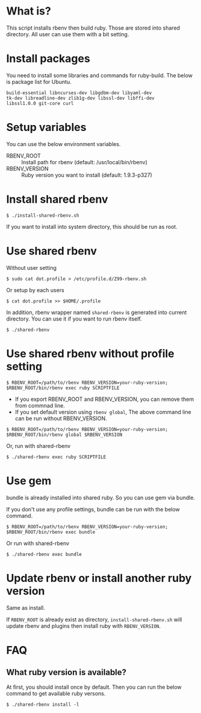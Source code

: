 What is?
===========================

This script installs rbenv then build ruby. Those are stored into shared directory. All user can use them with a bit setting.

Install packages
===========================

You need to install some libraries and commands for ruby-build. The below is package list for Ubuntu.

    build-essential libncurses-dev libgdbm-dev libyaml-dev
    tk-dev libreadline-dev zlib1g-dev libssl-dev libffi-dev
    libssl1.0.0 git-core curl

Setup variables
===========================

You can use the below environment variables.

<dl>
  <dt>RBENV_ROOT</dt>
  <dd>Install path for rbenv (default: /usr/local/bin/rbenv)</dd>
  <dt>RBENV_VERSION</dt>
  <dd>Ruby version you want to install (default: 1.9.3-p327)</dd>
</dl>

Install shared rbenv
===========================

```
$ ./install-shared-rbenv.sh
```

If you want to install into system directory, this should be run as root.


Use shared rbenv
===========================

Without user setting
```
$ sudo cat dot.profile > /etc/profile.d/Z99-rbenv.sh
```

Or setup by each users
```
$ cat dot.profile >> $HOME/.profile
```

In addition, rbenv wrapper named `shared-rbenv` is generated into current directory. You can use it if you want to run rbenv itself.

```
$ ./shared-rbenv
```

Use shared rbenv without profile setting
============================

```
$ RBENV_ROOT=/path/to/rbenv RBENV_VERSION=your-ruby-version; $RBENV_ROOT/bin/rbenv exec ruby SCRIPTFILE
```

* If you export RBENV_ROOT and RBENV_VERSION, you can remove them from commnad line.
* If you set default version using `rbenv global`, The above command line can be run without RBENV_VERSION.

```
$ RBENV_ROOT=/path/to/rbenv RBENV_VERSION=your-ruby-version; $RBENV_ROOT/bin/rbenv global $RBENV_VERSION
```

Or, run with shared-rbenv

```
$ ./shared-rbenv exec ruby SCRIPTFILE
```

Use gem
===========================

bundle is already installed into shared ruby. So you can use gem via bundle.

If you don't use any profile settings, bundle can be run with the below command.

```
$ RBENV_ROOT=/path/to/rbenv RBENV_VERSION=your-ruby-version; $RBENV_ROOT/bin/rbenv exec bundle
```

Or run with shared-rbenv

```
$ ./shared-rbenv exec bundle
```

Update rbenv or install another ruby version
===========================

Same as install.

If `RBENV_ROOT` is already exist as directory, `install-shared-rbenv.sh` will update rbenv and plugins then install ruby with `RBENV_VERSION`.

FAQ
===========================

## What ruby version is available?

At first, you should install once by default. Then you can run the below command to get available ruby versons.

```
$ ./shared-rbenv install -l
```
